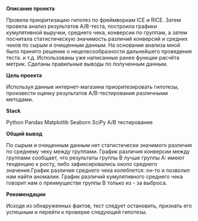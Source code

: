 **Описание проекта**

Провела приоритизацию гипотез по фреймворкам ICE и RICE. Затем провела анализ результатов A/B-теста, построила графики кумулятивной выручки, среднего чека,
конверсии по группам, а затем посчитала статистическую значимость различий конверсий и средних чеков по сырым и очищенным данным. На основании анализа мной было
принято решение о нецелесообразности дальнейшего проведения теста. и т.д. Использованы уже написанные ранее функции расчёта метрик. Сделаны правильные выводы по полученным данным.

**Цель проекта**

Используя данные интернет-магазина приоритезировать гипотезы, произвести оценку результатов A/B-тестирования различными методами.

**Stack**

Python
Pandas
Matplotlib
Seaborn
SciPy
A/B тестирование

**Общий вывод**

По сырым и очищенным данным нет статистически значимого различия по среднему чеку между группами. График различия конверсии между группами сообщает, что результаты группы B лучше группы A: имеют тенденцию к росту, либо зафиксировались около среднего значения.График различия среднего чека колеблется: он-то и позволил нам найти аномалии. График различий кумулятивного среднего чека говорит нам о преимуществе группы B только из - за выброса.

**Рекомендации**

Исходя из обнаруженных фактов, тест следует остановить, признать его успешным и перейти к проверке следующей гипотезы.
